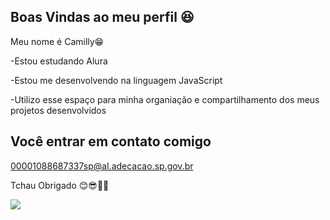 ## Boas Vindas ao meu perfil 😆

Meu nome é Camilly😁

-Estou estudando Alura

-Estou me desenvolvendo na linguagem JavaScript 

-Utilizo esse espaço para minha organiação e compartilhamento dos meus projetos desenvolvidos 

## Você entrar em contato comigo 
00001088687337sp@al.adecacao.sp.gov.br

Tchau Obrigado 😊😎🐱‍👤

![](https://media1.tenor.com/m/6j5GCYxflfoAAAAC/lol-mdr.gif)
